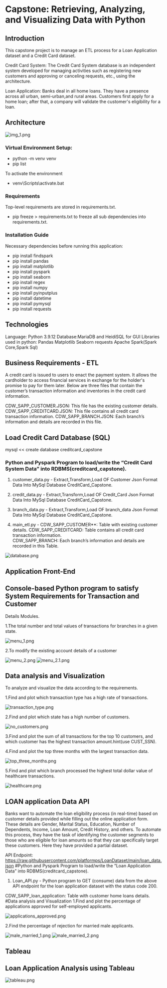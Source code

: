 # Capstone: Retrieving, Analyzing, and Visualizing Data with Python
## Introduction
This capstone project is to manage an ETL process for a Loan Application dataset and 
a Credit Card dataset. 

Credit Card System: The Credit Card System database is an independent system developed for managing activities such as 
registering new customers and approving or canceling requests, etc., using the architecture.

Loan Application: Banks deal in all home loans. They have a presence across all urban, semi-urban,and rural areas.
Customers first apply for a home loan; after that, a company will validate the customer's eligibility
for a loan.
## Architecture
 ![img_1.png](docs/img_1.png)

### Virtual Environment Setup:
* python -m venv venv
* pip list 

To activate the environment
* venv\Scripts\activate.bat
### Requirements
Top-level requirements are stored in requirements.txt.
* pip freeze > requirements.txt
to freeze all sub dependencies into requirements.txt.

### Installation Guide
Necessary dependencies before running this application: 
* pip install findspark
* pip install pandas
* pip install matplotlib
* pip install pyspark
* pip install seaborn
* pip install regex
* pip install numpy
* pip install pyinputplus
* pip install datetime
* pip install pymysql
* pip install requests

## Technologies
Language: Python 3.9.12
Database:MariaDB and HeidiSQL for GUI
Libraries used in python:
Pandas
Matplotlib
Seaborn
requests
Apache Spark(Spark Core,Spark Sql)

## Business Requirements - ETL
A credit card is issued to users to enact the payment system. It allows the 
cardholder to access financial services in exchange for the holder's promise to pay 
for them later. Below are three files that contain the customer’s transaction information 
and inventories in the credit card information.

CDW_SAPP_CUSTOMER.JSON: This file has the existing customer details.
CDW_SAPP_CREDITCARD.JSON: This file contains all credit card transaction information.
CDW_SAPP_BRANCH.JSON: Each branch’s information and details are recorded in this file.

## Load Credit Card Database (SQL)
mysql << create database creditcard_capstone
### Python and Pyspark Program to load/write the “Credit Card System Data” into RDBMS(creditcard_capstone).

1. customer_data.py - Extract,Transform,Load OF Customer Json Format Data Into
                     MySql Database CreditCard_Capstone.

2. credit_data.py - Extract,Transform,Load OF Credit_Card Json Format Data Into
                     MySql Database CreditCard_Capstone.

3. branch_data.py - Extract,Transform,Load OF branch_data Json Format Data Into
                     MySql Database CreditCard_Capstone.

4. main_etl.py -
  CDW_SAPP_CUSTOMER**: Table with existing customer details.
  CDW_SAPP_CREDITCARD: Table contains all credit card transaction information.<br>
  CDW_SAPP_BRANCH: Each branch’s information and details are recorded in this Table.

![database.png](docs%2Fdatabase.png)

## Application Front-End
## Console-based Python program to satisfy System Requirements for Transaction and Customer
Details Modules.

1.The total number and total values of transactions for branches in a given state.

![menu_1.png](docs%2Fmenu_1.png)

2.To modify the existing account details of a customer

![menu_2.png](docs%2Fmenu_2.png)
![menu_2.1.png](docs%2Fmenu_2.1.png)

## Data analysis and Visualization
To analyze and visualize the data according to the requirements.

1.Find and plot which transaction type has a high rate of transactions.

![transaction_type.png](docs%2Ftransaction_type.png)

2.Find and plot which state has a high number of customers.

![no_customers.png](docs%2Fno_customers.png)

3.Find and plot the sum of all transactions for the top 10 customers, and which
customer has the highest transaction amount.hint(use CUST_SSN). 


4.Find and plot the top three months with the largest transaction data.

![top_three_months.png](docs%2Ftop_three_months.png)

5.Find and plot which branch processed the highest total dollar value of healthcare 
transactions.

![healthcare.png](docs%2Fhealthcare.png)

## LOAN application Data API

Banks want to automate the loan eligibility process (in real-time) based on customer details provided while
filling out the online application form. These details are Gender, Marital Status, Education, 
Number of Dependents, Income, Loan Amount, Credit History, and others. To automate this process, 
they have the task of identifying the customer segments to those who are eligible for loan amounts 
so that they can specifically target these customers. Here they have provided a partial dataset.

API Endpoint: https://raw.githubusercontent.com/platformps/LoanDataset/main/loan_data.json
#Python and Pyspark Program to load/write the “Loan Application Data” into 
RDBMS(creditcard_capstone).
1. Loan_API.py - Python program to GET (consume) data from the above API endpoint for the loan application 
                 dataset with the status code 200.

CDW_SAPP_loan_application: Table with  customer home loans details.
#Data analysis and Visualization
1.Find and plot the percentage of applications approved for self-employed applicants.

![applications_approved.png](docs%2Fapplications_approved.png)

2.Find the percentage of rejection for married male applicants.

![male_married_1.png](docs%2Fmale_married_1.png)
![male_married_2.png](docs%2Fmale_married_2.png)

## Tableau
## Loan Application Analysis using Tableau

![tableau.png](docs%2Ftableau.png)

